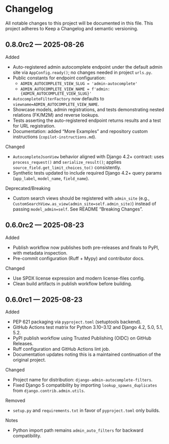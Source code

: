Changelog
=========

All notable changes to this project will be documented in this file.
This project adheres to Keep a Changelog and semantic versioning.

0.8.0rc2 — 2025-08-26
---------------------

Added
- Auto-registered admin autocomplete endpoint under the default admin site via `AppConfig.ready()`; no changes needed in project `urls.py`.
- Public constants for endpoint configuration:
  - `ADMIN_AUTOCOMPLETE_VIEW_SLUG = 'admin-autocomplete'`
  - `ADMIN_AUTOCOMPLETE_VIEW_NAME = f'admin:{ADMIN_AUTOCOMPLETE_VIEW_SLUG}'`
- `AutocompleteFilterFactory` now defaults to `viewname=ADMIN_AUTOCOMPLETE_VIEW_NAME`.
- Showcase models, admin registrations, and tests demonstrating nested relations (FK/M2M) and reverse lookups.
- Tests asserting the auto-registered endpoint returns results and a test for URL registration.
- Documentation: added “More Examples” and repository custom instructions (`copilot-instructions.md`).

Changed
- `AutocompleteJsonView` behavior aligned with Django 4.2+ contract: uses `process_request()` and `serialize_result()`; applies `source_field.get_limit_choices_to()` consistently.
- Synthetic tests updated to include required Django 4.2+ query params (`app_label`, `model_name`, `field_name`).

Deprecated/Breaking
- Custom search views should be registered with `admin_site` (e.g., `CustomSearchView.as_view(admin_site=self.admin_site)`) instead of passing `model_admin=self`. See README “Breaking Changes”.

0.6.0rc2 — 2025-08-23
---------------------

Added
- Publish workflow now publishes both pre-releases and finals to PyPI, with metadata inspection.
- Pre-commit configuration (Ruff + Mypy) and contributor docs.

Changed
- Use SPDX license expression and modern license-files config.
- Clean build artifacts in publish workflow before building.

0.6.0rc1 — 2025-08-23
---------------------

Added
- PEP 621 packaging via `pyproject.toml` (setuptools backend).
- GitHub Actions test matrix for Python 3.10–3.12 and Django 4.2, 5.0, 5.1, 5.2.
- PyPI publish workflow using Trusted Publishing (OIDC) on GitHub Releases.
- Ruff configuration and GitHub Actions lint job.
- Documentation updates noting this is a maintained continuation of the original project.

Changed
- Project name for distribution: `django-admin-autocomplete-filters`.
- Fixed Django 5 compatibility by importing `lookup_spawns_duplicates` from `django.contrib.admin.utils`.

Removed
- `setup.py` and `requirements.txt` in favor of `pyproject.toml` only builds.

Notes
- Python import path remains `admin_auto_filters` for backward compatibility.

